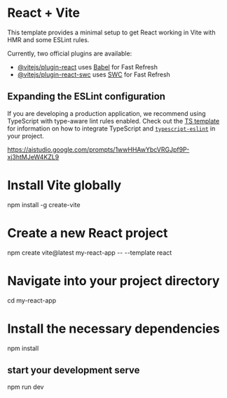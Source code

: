 # React + Vite

This template provides a minimal setup to get React working in Vite with HMR and some ESLint rules.

Currently, two official plugins are available:

- [@vitejs/plugin-react](https://github.com/vitejs/vite-plugin-react/blob/main/packages/plugin-react) uses [Babel](https://babeljs.io/) for Fast Refresh
- [@vitejs/plugin-react-swc](https://github.com/vitejs/vite-plugin-react/blob/main/packages/plugin-react-swc) uses [SWC](https://swc.rs/) for Fast Refresh

## Expanding the ESLint configuration

If you are developing a production application, we recommend using TypeScript with type-aware lint rules enabled. Check out the [TS template](https://github.com/vitejs/vite/tree/main/packages/create-vite/template-react-ts) for information on how to integrate TypeScript and [`typescript-eslint`](https://typescript-eslint.io) in your project.

https://aistudio.google.com/prompts/1wwHHAwYbcVRGJpf9P-xj3htMJeW4KZL9

# Install Vite globally
npm install -g create-vite

# Create a new React project
npm create vite@latest my-react-app -- --template react

# Navigate into your project directory
cd my-react-app

# Install the necessary dependencies
npm install

## start your development serve
npm run dev

